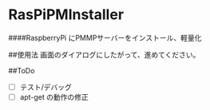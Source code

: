 # RasPiPMInstaller  
####RaspberryPi にPMMPサーバーをインストール、軽量化  
  
##使用法
画面のダイアログにしたがって、進めてください。  
  
##ToDo
 - [ ] テスト/デバッグ
 - [ ] apt-get の動作の修正
